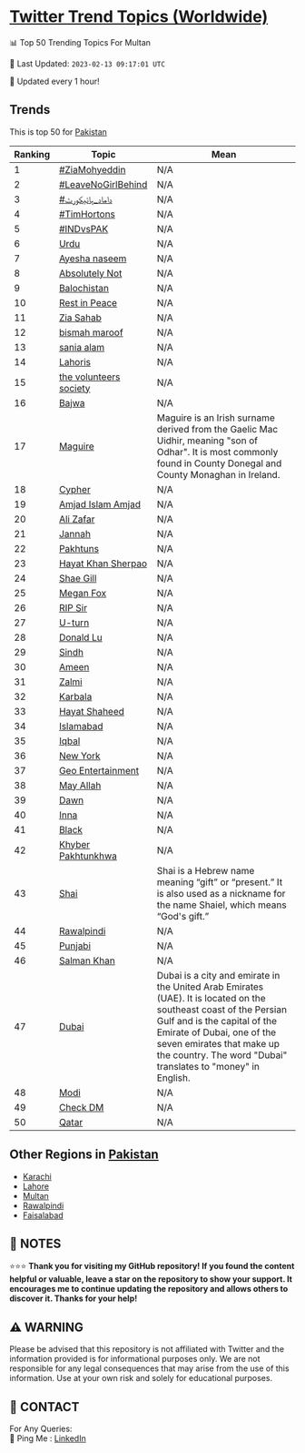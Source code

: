 [Twitter Trend Topics (Worldwide)](https://github.com/ErcinDedeoglu/Twitter-Trend-Topics)
==========


📊 Top 50 Trending Topics For Multan

📆 Last Updated: `2023-02-13 09:17:01 UTC`

🔧 Updated every 1 hour!


## Trends

This is top 50 for [Pakistan](</Pakistan>)

| Ranking | Topic | Mean |
| ------- | ------------ | ------------ |
| 1 | [#ZiaMohyeddin](http://twitter.com/search?q=%23ZiaMohyeddin) | N/A |
| 2 | [#LeaveNoGirlBehind](http://twitter.com/search?q=%23LeaveNoGirlBehind) | N/A |
| 3 | [#داماد_ہائیکورٹ](http://twitter.com/search?q=%23%d8%af%d8%a7%d9%85%d8%a7%d8%af_%db%81%d8%a7%d8%a6%db%8c%da%a9%d9%88%d8%b1%d9%b9) | N/A |
| 4 | [#TimHortons](http://twitter.com/search?q=%23TimHortons) | N/A |
| 5 | [#INDvsPAK](http://twitter.com/search?q=%23INDvsPAK) | N/A |
| 6 | [Urdu](http://twitter.com/search?q=Urdu) | N/A |
| 7 | [Ayesha naseem](http://twitter.com/search?q=Ayesha+naseem) | N/A |
| 8 | [Absolutely Not](http://twitter.com/search?q=Absolutely+Not) | N/A |
| 9 | [Balochistan](http://twitter.com/search?q=Balochistan) | N/A |
| 10 | [Rest in Peace](http://twitter.com/search?q=Rest+in+Peace) | N/A |
| 11 | [Zia Sahab](http://twitter.com/search?q=Zia+Sahab) | N/A |
| 12 | [bismah maroof](http://twitter.com/search?q=bismah+maroof) | N/A |
| 13 | [sania alam](http://twitter.com/search?q=sania+alam) | N/A |
| 14 | [Lahoris](http://twitter.com/search?q=Lahoris) | N/A |
| 15 | [the volunteers society](http://twitter.com/search?q=the+volunteers+society) | N/A |
| 16 | [Bajwa](http://twitter.com/search?q=Bajwa) | N/A |
| 17 | [Maguire](http://twitter.com/search?q=Maguire) | Maguire is an Irish surname derived from the Gaelic Mac Uidhir, meaning "son of Odhar". It is most commonly found in County Donegal and County Monaghan in Ireland. |
| 18 | [Cypher](http://twitter.com/search?q=Cypher) | N/A |
| 19 | [Amjad Islam Amjad](http://twitter.com/search?q=Amjad+Islam+Amjad) | N/A |
| 20 | [Ali Zafar](http://twitter.com/search?q=Ali+Zafar) | N/A |
| 21 | [Jannah](http://twitter.com/search?q=Jannah) | N/A |
| 22 | [Pakhtuns](http://twitter.com/search?q=Pakhtuns) | N/A |
| 23 | [Hayat Khan Sherpao](http://twitter.com/search?q=Hayat+Khan+Sherpao) | N/A |
| 24 | [Shae Gill](http://twitter.com/search?q=Shae+Gill) | N/A |
| 25 | [Megan Fox](http://twitter.com/search?q=Megan+Fox) | N/A |
| 26 | [RIP Sir](http://twitter.com/search?q=RIP+Sir) | N/A |
| 27 | [U-turn](http://twitter.com/search?q=U-turn) | N/A |
| 28 | [Donald Lu](http://twitter.com/search?q=Donald+Lu) | N/A |
| 29 | [Sindh](http://twitter.com/search?q=Sindh) | N/A |
| 30 | [Ameen](http://twitter.com/search?q=Ameen) | N/A |
| 31 | [Zalmi](http://twitter.com/search?q=Zalmi) | N/A |
| 32 | [Karbala](http://twitter.com/search?q=Karbala) | N/A |
| 33 | [Hayat Shaheed](http://twitter.com/search?q=Hayat+Shaheed) | N/A |
| 34 | [Islamabad](http://twitter.com/search?q=Islamabad) | N/A |
| 35 | [Iqbal](http://twitter.com/search?q=Iqbal) | N/A |
| 36 | [New York](http://twitter.com/search?q=New+York) | N/A |
| 37 | [Geo Entertainment](http://twitter.com/search?q=Geo+Entertainment) | N/A |
| 38 | [May Allah](http://twitter.com/search?q=May+Allah) | N/A |
| 39 | [Dawn](http://twitter.com/search?q=Dawn) | N/A |
| 40 | [Inna](http://twitter.com/search?q=Inna) | N/A |
| 41 | [Black](http://twitter.com/search?q=Black) | N/A |
| 42 | [Khyber Pakhtunkhwa](http://twitter.com/search?q=Khyber+Pakhtunkhwa) | N/A |
| 43 | [Shai](http://twitter.com/search?q=Shai) | Shai is a Hebrew name meaning “gift” or “present.” It is also used as a nickname for the name Shaiel, which means “God's gift.” |
| 44 | [Rawalpindi](http://twitter.com/search?q=Rawalpindi) | N/A |
| 45 | [Punjabi](http://twitter.com/search?q=Punjabi) | N/A |
| 46 | [Salman Khan](http://twitter.com/search?q=Salman+Khan) | N/A |
| 47 | [Dubai](http://twitter.com/search?q=Dubai) | Dubai is a city and emirate in the United Arab Emirates (UAE). It is located on the southeast coast of the Persian Gulf and is the capital of the Emirate of Dubai, one of the seven emirates that make up the country. The word "Dubai" translates to "money" in English. |
| 48 | [Modi](http://twitter.com/search?q=Modi) | N/A |
| 49 | [Check DM](http://twitter.com/search?q=Check+DM) | N/A |
| 50 | [Qatar](http://twitter.com/search?q=Qatar) | N/A |



## Other Regions in [Pakistan](</Pakistan>)

* [Karachi](</Pakistan/Karachi.md>)
* [Lahore](</Pakistan/Lahore.md>)
* [Multan](</Pakistan/Multan.md>)
* [Rawalpindi](</Pakistan/Rawalpindi.md>)
* [Faisalabad](</Pakistan/Faisalabad.md>)



## 📝 NOTES

⭐⭐⭐ **Thank you for visiting my GitHub repository! If you found the content helpful or valuable, leave a star on the repository to show your support. It encourages me to continue updating the repository and allows others to discover it. Thanks for your help!**


## ⚠️ WARNING

Please be advised that this repository is not affiliated with Twitter and the information provided is for informational purposes only. We are not responsible for any legal consequences that may arise from the use of this information. Use at your own risk and solely for educational purposes.


## 📨 CONTACT

 For Any Queries:  
            🏓 Ping Me : [LinkedIn](https://www.linkedin.com/in/ercindedeoglu/)
